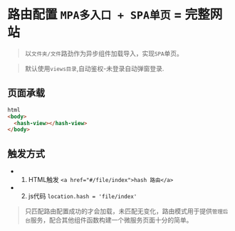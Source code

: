 # 路由配置 `MPA多入口 + SPA单页` = 完整网站

> 以`文件夹/文件`路劲作为异步组件加载导入，实现`SPA`单页。

> 默认使用`views目录`,自动鉴权-未登录自动弹窗登录.

## 页面承载
```html
html
<body>
  <hash-view></hash-view>
</body>
```
## 触发方式
- 1. HTML触发 `<a href="#/file/index">hash 路由</a>`
- 2. js代码 `location.hash = 'file/index'`

> 只匹配路由配置成功的才会加载，未匹配无变化，路由模式用于提供`管理后台`服务，配合其他组件函数构建一个微服务页面十分的简单。